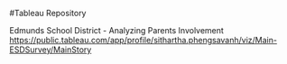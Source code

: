 #Tableau Repository

Edmunds School District - Analyzing Parents Involvement
https://public.tableau.com/app/profile/sithartha.phengsavanh/viz/Main-ESDSurvey/MainStory
